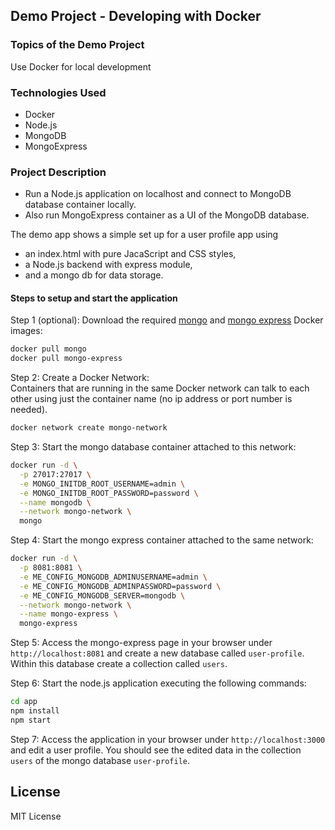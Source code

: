 ## Demo Project - Developing with Docker

### Topics of the Demo Project
Use Docker for local development

### Technologies Used
- Docker
- Node.js
- MongoDB
- MongoExpress

### Project Description
- Run a Node.js application on localhost and connect to MongoDB database container locally.
- Also run MongoExpress container as a UI of the MongoDB database.

The demo app shows a simple set up for a user profile app using 
- an index.html with pure JacaScript and CSS styles,
- a Node.js backend with express module,
- and a mongo db for data storage.

#### Steps to setup and start the application

Step 1 (optional): Download the required [mongo](https://hub.docker.com/_/mongo) and [mongo express](https://hub.docker.com/_/mongo-express) Docker images:
```sh
docker pull mongo
docker pull mongo-express
```

Step 2: Create a Docker Network:\
Containers that are running in the same Docker network can talk to each other using just the container name (no ip address or port number is needed).
```sh
docker network create mongo-network
```

Step 3: Start the mongo database container attached to this network:
```sh
docker run -d \
  -p 27017:27017 \
  -e MONGO_INITDB_ROOT_USERNAME=admin \
  -e MONGO_INITDB_ROOT_PASSWORD=password \
  --name mongodb \
  --network mongo-network \
  mongo
```

Step 4: Start the mongo express container attached to the same network:
```sh
docker run -d \
  -p 8081:8081 \
  -e ME_CONFIG_MONGODB_ADMINUSERNAME=admin \
  -e ME_CONFIG_MONGODB_ADMINPASSWORD=password \
  -e ME_CONFIG_MONGODB_SERVER=mongodb \
  --network mongo-network \
  --name mongo-express \
  mongo-express
```

Step 5: Access the mongo-express page in your browser under `http://localhost:8081` and create a new database called `user-profile`. Within this database create a collection called `users`.

Step 6: Start the node.js application executing the following commands:
```sh
cd app
npm install
npm start
```

Step 7: Access the application in your browser under `http://localhost:3000` and edit a user profile. You should see the edited data in the collection `users` of the mongo database `user-profile`.

## License

MIT License
